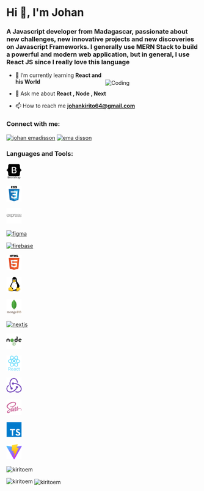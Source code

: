 </div>
<h1 align="start">Hi 👋, I'm Johan</h1>
<h3 align="start">A Javascript developer from Madagascar, passionate about new challenges, new innovative projects and new discoveries on Javascript Frameworks. I generally use MERN Stack to build a powerful and modern web application, but in general, I use React JS since I really love this language</h3>

<img align="right" alt="Coding" width="245" src="https://cdn.dribbble.com/users/1162077/screenshots/3848914/programmer.gif"  style="margin-top: 20px;">

- 🌱 I’m currently learning **React and his World**

- 💬 Ask me about **React , Node , Next**

- 📫 How to reach me **johankirito64@gmail.com**

<h3 align="left">Connect with me:</h3>
<p align="left">
<a href="https://linkedin.com/in/johan emadisson" target="blank"><img align="center" src="https://raw.githubusercontent.com/rahuldkjain/github-profile-readme-generator/master/src/images/icons/Social/linked-in-alt.svg" alt="johan emadisson" height="30" width="40" /></a>
<a href="https://fb.com/ema disson" target="blank"><img align="center" src="https://raw.githubusercontent.com/rahuldkjain/github-profile-readme-generator/master/src/images/icons/Social/facebook.svg" alt="ema disson" height="30" width="40" /></a>
</p>

<h3 align="left">Languages and Tools:</h3>
<p align="left" style="display: flex; flex-direction : column ; gap: 15px;"><a href="https://getbootstrap.com" target="_blank" rel="noreferrer"> <img src="https://raw.githubusercontent.com/devicons/devicon/master/icons/bootstrap/bootstrap-plain-wordmark.svg" alt="bootstrap" width="40" height="40"/> </a> <a href="https://www.w3schools.com/css/" target="_blank" rel="noreferrer"> <img src="https://raw.githubusercontent.com/devicons/devicon/master/icons/css3/css3-original-wordmark.svg" alt="css3" width="40" height="40"/> </a> <a href="https://expressjs.com" target="_blank" rel="noreferrer"> <img src="https://raw.githubusercontent.com/devicons/devicon/master/icons/express/express-original-wordmark.svg" alt="express" width="40" height="40"/> </a> <a href="https://www.figma.com/" target="_blank" rel="noreferrer"> <img src="https://www.vectorlogo.zone/logos/figma/figma-icon.svg" alt="figma" width="40" height="40"/> </a> <a href="https://firebase.google.com/" target="_blank" rel="noreferrer"> <img src="https://www.vectorlogo.zone/logos/firebase/firebase-icon.svg" alt="firebase" width="40" height="40"/> </a> <a href="https://www.w3.org/html/" target="_blank" rel="noreferrer"> <img src="https://raw.githubusercontent.com/devicons/devicon/master/icons/html5/html5-original-wordmark.svg" alt="html5" width="40" height="40"/> </a> <a href="https://www.linux.org/" target="_blank" rel="noreferrer"> <img src="https://raw.githubusercontent.com/devicons/devicon/master/icons/linux/linux-original.svg" alt="linux" width="40" height="40"/> </a> <a href="https://www.mongodb.com/" target="_blank" rel="noreferrer"> <img src="https://raw.githubusercontent.com/devicons/devicon/master/icons/mongodb/mongodb-original-wordmark.svg" alt="mongodb" width="40" height="40"/> </a> <a href="https://nextjs.org/" target="_blank" rel="noreferrer"> <img src="https://cdn.worldvectorlogo.com/logos/nextjs-2.svg" alt="nextjs" width="40" height="40"/> </a> <a href="https://nodejs.org" target="_blank" rel="noreferrer"> <img src="https://raw.githubusercontent.com/devicons/devicon/master/icons/nodejs/nodejs-original-wordmark.svg" alt="nodejs" width="40" height="40"/> </a> <a href="https://reactjs.org/" target="_blank" rel="noreferrer"> <img src="https://raw.githubusercontent.com/devicons/devicon/master/icons/react/react-original-wordmark.svg" alt="react" width="40" height="40"/> </a> <a href="https://redux.js.org" target="_blank" rel="noreferrer"> <img src="https://raw.githubusercontent.com/devicons/devicon/master/icons/redux/redux-original.svg" alt="redux" width="40" height="40"/> </a> <a href="https://sass-lang.com" target="_blank" rel="noreferrer"> <img src="https://raw.githubusercontent.com/devicons/devicon/master/icons/sass/sass-original.svg" alt="sass" width="40" height="40"/> </a> <a href="https://www.typescriptlang.org/" target="_blank" rel="noreferrer"> <img src="https://raw.githubusercontent.com/devicons/devicon/master/icons/typescript/typescript-original.svg" alt="typescript" width="40" height="40"/> </a>
 <a href="https://vitejs.dev/" target="_blank" rel="noreferrer">
    <img src="pngaaa.com-4915800.png" alt="Vite JS" width="40" height="40" />
  </a></p>

<p><img align="center" src="https://github-readme-streak-stats.herokuapp.com/?user=kiritoem&" alt="kiritoem" /></p>

<p><img align="left" src="https://github-readme-stats.vercel.app/api/top-langs?username=kiritoem&show_icons=true&locale=en&layout=compact" alt="kiritoem" /></p>

<p>&nbsp;<img align="center" src="https://github-readme-stats.vercel.app/api?username=kiritoem&show_icons=true&locale=en" alt="kiritoem" /></p>

